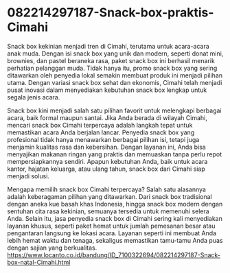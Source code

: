 # 082214297187-Snack-box-praktis-Cimahi
Snack box kekinian menjadi tren di Cimahi, terutama untuk acara-acara anak muda. Dengan isi snack box yang unik dan modern, seperti donat mini, brownies, dan pastel beraneka rasa, paket snack box ini berhasil menarik perhatian pelanggan muda. Tidak hanya itu, promo snack box yang sering ditawarkan oleh penyedia lokal semakin membuat produk ini menjadi pilihan utama. Dengan variasi snack box sehat dan ekonomis, Cimahi telah menjadi pusat inovasi dalam menyediakan kebutuhan snack box lengkap untuk segala jenis acara.  

Snack box kini menjadi salah satu pilihan favorit untuk melengkapi berbagai acara, baik formal maupun santai. Jika Anda berada di wilayah Cimahi, mencari snack box Cimahi terpercaya adalah langkah tepat untuk memastikan acara Anda berjalan lancar. Penyedia snack box yang profesional tidak hanya menawarkan berbagai pilihan isi, tetapi juga menjamin kualitas rasa dan kebersihan. Dengan layanan ini, Anda bisa menyajikan makanan ringan yang praktis dan memuaskan tanpa perlu repot mempersiapkannya sendiri. Apapun kebutuhan Anda, baik untuk acara kantor, hajatan keluarga, atau ulang tahun, snack box dari Cimahi siap menjadi solusi.  

Mengapa memilih snack box Cimahi terpercaya? Salah satu alasannya adalah keberagaman pilihan yang ditawarkan. Dari snack box tradisional dengan aneka kue basah khas Indonesia, hingga snack box modern dengan sentuhan cita rasa kekinian, semuanya tersedia untuk memenuhi selera Anda. Selain itu, jasa penyedia snack box di Cimahi sering kali menyediakan layanan khusus, seperti paket hemat untuk jumlah pemesanan besar atau pengantaran langsung ke lokasi acara. Layanan seperti ini membuat Anda lebih hemat waktu dan tenaga, sekaligus memastikan tamu-tamu Anda puas dengan sajian yang berkualitas.  
https://www.locanto.co.id/bandung/ID_7100322694/082214297187-Snack-box-natal-Cimahi.html
